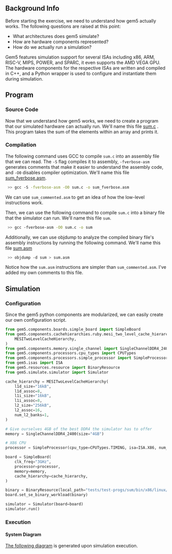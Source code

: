## Background Info
Before starting the exercise, we need to understand how gem5 actually works. The following questions are raised at this point:
- What architectures does gem5 simulate?
- How are hardware components represented?
- How do we actually run a simulation?

Gem5 features simulation support for several ISAs including x86, ARM, RISC-V, MIPS, POWER, and SPARC, it even supports the AMD VEGA GPU. The hardware components for the respective ISAs are written and compiled in C++, and a Python wrapper is used to configure and instantiate them during simulation.
## Program
### Source Code
Now that we understand how gem5 works, we need to create a program that our simulated hardware can actually run. We'll name this file [sum.c](https://notes.tepig.pro/Gem5/Exercises/Related-Code#Exercise-1#sumc) . This program takes the sum of the elements within an array and prints it.
### Compilation
The following command uses GCC to compile `sum.c` into an assembly file that we can read. The `-S` flag compiles it to assembly, `-fverbose-asm` generates comments that make it easier to understand the assembly code, and `-O0` disables compiler optimization. We'll name this file [sum_fverbose.asm](https://notes.tepig.pro/Gem5/Exercises/Related-Code#Exercise-1#sum_commentedasm).
```bash
 >> gcc -S -fverbose-asm -O0 sum.c -o sum_fverbose.asm
```

We can use `sum_commented.asm` to get an idea of how the low-level instructions work.

Then, we can use the following command to compile `sum.c` into a binary file that the simulator can run. We'll name this file `sum`.
```bash
 >> gcc -fverbose-asm -O0 sum.c -o sum
```

Additionally, we can use objdump to analyze the compiled binary file's assembly instructions by running the following command. We'll name this file [sum.asm]()
```bash
 >> objdump -d sum > sum.asm
```
Notice how the `sum.asm` instructions are simpler than `sum_commented.asm`. I've added my own comments to this file.
## Simulation
### Configuration
Since the gem5 python components are modularized, we can easily create our own configuration script.
```python
from gem5.components.boards.simple_board import SimpleBoard
from gem5.components.cachehierarchies.ruby.mesi_two_level_cache_hierarchy import (
    MESITwoLevelCacheHierarchy,
)
from gem5.components.memory.single_channel import SingleChannelDDR4_2400
from gem5.components.processors.cpu_types import CPUTypes
from gem5.components.processors.simple_processor import SimpleProcessor
from gem5.isas import ISA
from gem5.resources.resource import BinaryResource
from gem5.simulate.simulator import Simulator

cache_hierarchy = MESITwoLevelCacheHierarchy(
    l1d_size="16kB",
    l1d_assoc=8,
    l1i_size="16kB",
    l1i_assoc=8,
    l2_size="256kB",
    l2_assoc=16,
    num_l2_banks=1,
)

# Give ourselves 4GB of the best DDR4 the simulator has to offer
memory = SingleChannelDDR4_2400(size="4GB")

# X86 CPU
processor = SimpleProcessor(cpu_type=CPUTypes.TIMING, isa=ISA.X86, num_cores=1)

board = SimpleBoard(
    clk_freq="3GHz",
    processor=processor,
    memory=memory,
    cache_hierarchy=cache_hierarchy,
)

binary = BinaryResource(local_path="tests/test-progs/sum/bin/x86/linux/sum")
board.set_se_binary_workload(binary)

simulator = Simulator(board=board)
simulator.run()
```
### Execution
#### System Diagram
[The following diagram](Gem5/images/config.dot.pdf) is generated upon simulation execution.